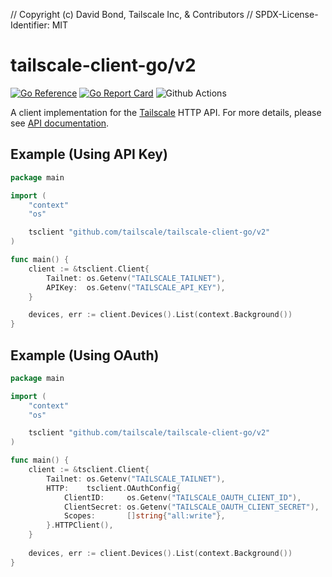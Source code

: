 // Copyright (c) David Bond, Tailscale Inc, & Contributors
// SPDX-License-Identifier: MIT

# tailscale-client-go/v2

[![Go Reference](https://pkg.go.dev/badge/github.com/tailscale/tailscale-client-go/v2.svg)](https://pkg.go.dev/github.com/tailscale/tailscale-client-go/v2)
[![Go Report Card](https://goreportcard.com/badge/github.com/tailscale/tailscale-client-go/v2)](https://goreportcard.com/report/github.com/tailscale/tailscale-client-go/v2)
![Github Actions](https://github.com/tailscale/tailscale-client-go/actions/workflows/ci.yml/badge.svg?branch=main)

A client implementation for the [Tailscale](https://tailscale.com) HTTP API.
For more details, please see [API documentation](https://tailscale.com/api).

## Example (Using API Key)

```go
package main

import (
	"context"
	"os"

	tsclient "github.com/tailscale/tailscale-client-go/v2"
)

func main() {
	client := &tsclient.Client{
		Tailnet: os.Getenv("TAILSCALE_TAILNET"),
		APIKey:  os.Getenv("TAILSCALE_API_KEY"),
	}

	devices, err := client.Devices().List(context.Background())
}
```

## Example (Using OAuth)

```go
package main

import (
	"context"
	"os"

	tsclient "github.com/tailscale/tailscale-client-go/v2"
)

func main() {
	client := &tsclient.Client{
		Tailnet: os.Getenv("TAILSCALE_TAILNET"),
		HTTP:    tsclient.OAuthConfig{
			ClientID:     os.Getenv("TAILSCALE_OAUTH_CLIENT_ID"),
			ClientSecret: os.Getenv("TAILSCALE_OAUTH_CLIENT_SECRET"),
			Scopes:       []string{"all:write"},
		}.HTTPClient(),
	}
	
	devices, err := client.Devices().List(context.Background())
}
```
